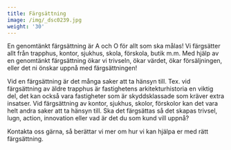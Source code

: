 ```yaml
---
title: Färgsättning
image: /img/_dsc0239.jpg
weight: '30'
---
```

En genomtänkt färgsättning är A och O för allt som ska målas! Vi färgsätter allt från trapphus, kontor, sjukhus, skola, förskola, butik m.m. Med hjälp av en genomtänkt färgsättning ökar vi trivseln, ökar värdet, ökar försäljningen, eller det ni önskar uppnå med färgsättningen!

Vid en färgsättning är det många saker att ta hänsyn till. Tex. vid färgsättning av äldre trapphus är fastighetens arkitekturhistoria en viktig del, det kan också vara fastigheter som är skyddsklassade som kräver extra insatser. Vid färgsättning av kontor, sjukhus, skolor, förskolor kan det vara helt andra saker att ta hänsyn till. Ska det färgsättas så det skapas trivsel, lugn, action, innovation eller vad är det du som kund vill uppnå?

Kontakta oss gärna, så berättar vi mer om hur vi kan hjälpa er med rätt färgsättning.
